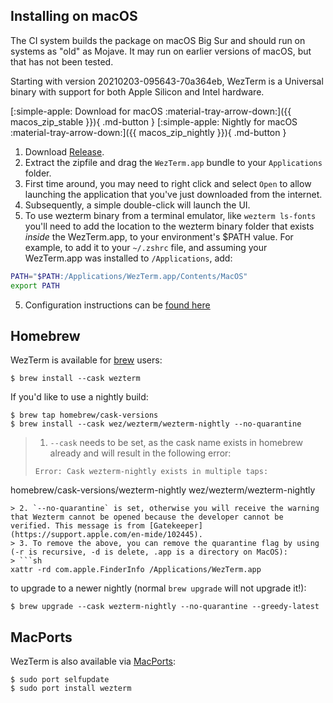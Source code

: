 ## Installing on macOS

The CI system builds the package on macOS Big Sur and should run on systems as
"old" as Mojave.  It may run on earlier versions of macOS, but that has not
been tested.

Starting with version 20210203-095643-70a364eb, WezTerm is a Universal binary
with support for both Apple Silicon and Intel hardware.

[:simple-apple: Download for macOS :material-tray-arrow-down:]({{ macos_zip_stable }}){ .md-button }
[:simple-apple: Nightly for macOS :material-tray-arrow-down:]({{ macos_zip_nightly }}){ .md-button }

1. Download <a href="{{ macos_zip_stable }}">Release</a>.
2. Extract the zipfile and drag the `WezTerm.app` bundle to your `Applications` folder.
3. First time around, you may need to right click and select `Open` to allow launching
   the application that you've just downloaded from the internet.
3. Subsequently, a simple double-click will launch the UI.
4. To use wezterm binary from a terminal emulator, like `wezterm ls-fonts` you'll need to add the location to the wezterm binary folder that exists _inside_ the WezTerm.app, to your environment's $PATH value. For example, to add it to your `~/.zshrc` file, and assuming your WezTerm.app was installed to `/Applications`, add:
```sh
PATH="$PATH:/Applications/WezTerm.app/Contents/MacOS"
export PATH
```
5. Configuration instructions can be [found here](../config/files.md)

## Homebrew

WezTerm is available for [brew](https://brew.sh/) users:

```console
$ brew install --cask wezterm
```

If you'd like to use a nightly build:

```console
$ brew tap homebrew/cask-versions
$ brew install --cask wez/wezterm/wezterm-nightly --no-quarantine
```

> 1. `--cask` needs to be set, as the cask name exists in homebrew already and will result in the following error:
> ```
> Error: Cask wezterm-nightly exists in multiple taps:
  homebrew/cask-versions/wezterm-nightly
  wez/wezterm/wezterm-nightly
  ```
> 2. `--no-quarantine` is set, otherwise you will receive the warning that Wezterm cannot be opened because the developer cannot be verified. This message is from [Gatekeeper](https://support.apple.com/en-mide/102445).
> 3. To remove the above, you can remove the quarantine flag by using (-r is recursive, -d is delete, .app is a directory on MacOS):
> ```sh
xattr -rd com.apple.FinderInfo /Applications/WezTerm.app
````

to upgrade to a newer nightly (normal `brew upgrade` will not upgrade it!):

```console
$ brew upgrade --cask wezterm-nightly --no-quarantine --greedy-latest
```

## MacPorts

WezTerm is also available via [MacPorts](https://ports.macports.org/port/wezterm/summary):

```console
$ sudo port selfupdate
$ sudo port install wezterm
```

